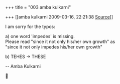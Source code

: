 +++
title = "003 amba kulkarni"

+++
[[amba kulkarni	2009-03-16, 22:21:38 [Source](https://groups.google.com/g/bvparishat/c/kvOrkUsKR6w)]]



  
I am sorry for the typos:  
  
a) one word 'impedes' is missing.  
Please read "since it not only his/her own growth" as  
"since it not only impedes his/her own growth"  
  
b) TEHES -> THESE  
  
-- Amba Kulkarni  



